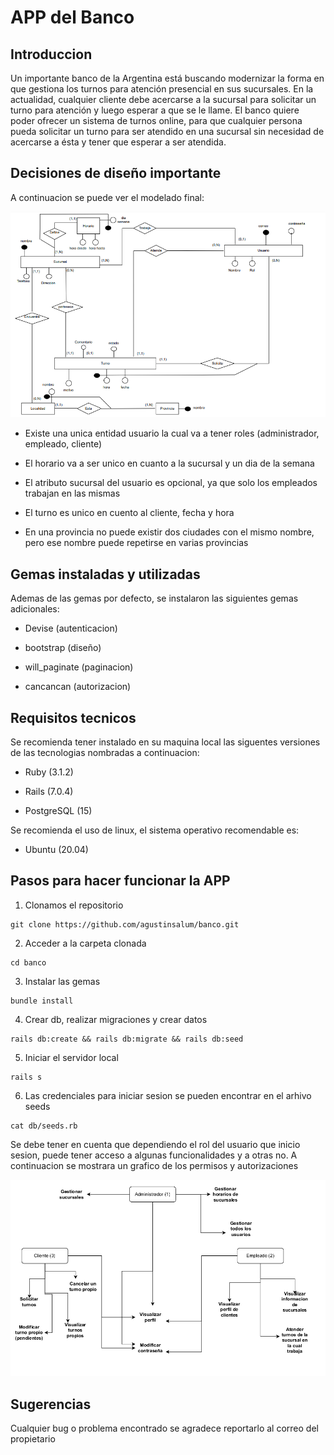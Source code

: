 # APP del Banco

## Introduccion

Un importante banco de la Argentina está buscando modernizar la forma en que gestiona los turnos para atención presencial en sus sucursales. En la actualidad, cualquier cliente debe acercarse a la sucursal para solicitar un turno para atención y luego esperar a que se le llame. El banco quiere poder ofrecer un sistema de turnos online, para que cualquier persona pueda solicitar un turno para ser atendido en una sucursal sin necesidad de acercarse a ésta y tener que esperar a ser atendida.

## Decisiones de diseño importante

A continuacion se puede ver el modelado final:

![Screenshot](modelado.png)


* Existe una unica entidad usuario la cual va a tener roles (administrador, empleado, cliente)

* El horario va a ser unico en cuanto a la sucursal y un dia de la semana

* El atributo sucursal del usuario es opcional, ya que solo los empleados trabajan en las mismas

* El turno es unico en cuento al cliente, fecha y hora

* En una provincia no puede existir dos ciudades con el mismo nombre, pero ese nombre puede repetirse en varias provincias

## Gemas instaladas y utilizadas

Ademas de las gemas por defecto, se instalaron las siguientes gemas adicionales:

* Devise (autenticacion)

* bootstrap (diseño)

* will_paginate (paginacion)

* cancancan (autorizacion)

## Requisitos tecnicos

Se recomienda tener instalado en su maquina local las siguentes versiones de las tecnologias nombradas a continuacion:

* Ruby (3.1.2)

* Rails (7.0.4)

* PostgreSQL (15)

Se recomienda el uso de linux, el sistema operativo recomendable es:

* Ubuntu (20.04)


## Pasos para hacer funcionar la APP

1. Clonamos el repositorio

```
git clone https://github.com/agustinsalum/banco.git
```

2. Acceder a la carpeta clonada

```
cd banco
```

3. Instalar las gemas

```
bundle install
```

4. Crear db, realizar migraciones y crear datos

```
rails db:create && rails db:migrate && rails db:seed
```

5. Iniciar el servidor local

```
rails s
```

6. Las credenciales para iniciar sesion se pueden encontrar en el arhivo seeds

```
cat db/seeds.rb
```

Se debe tener en cuenta que dependiendo el rol del usuario que inicio sesion, puede tener acceso a algunas funcionalidades y a otras no. A continuacion se mostrara un grafico de los permisos y autorizaciones

![Screenshot](autorizaciones.png)

## Sugerencias

Cualquier bug o problema encontrado se agradece reportarlo al correo del propietario